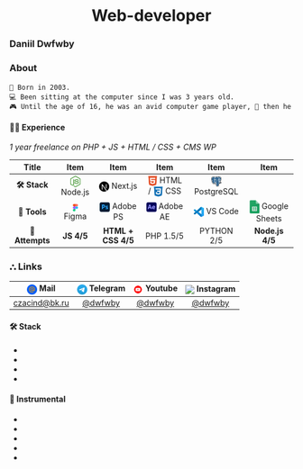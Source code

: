 <h1 align="center" >Web-developer</h1>
<h3 style="margin-bottom: 0px">Daniil Dwfwby</h3>

### About
```txt
👶 Born in 2003.
💻 Been sitting at the computer since I was 3 years old.
🎮 Until the age of 16, he was an avid computer game player, 📕 then he began to study programming languages.
```

#### 🧙‍♂️ Experience
*1 year freelance on PHP + JS + HTML / CSS + CMS WP*

| Title | Item | Item | Item | Item | Item |
| :---: | :---: | :---: | :---: | :---: | :---: |
| **🛠️ Stack** | <img valign="middle" src="https://github.com/dwfwby/dwfwby/blob/main/node-js-icon-1817x2048-g8tzf91e.png" width="18"> Node.js | <img valign="middle" src="https://github.com/dwfwby/dwfwby/blob/main/nextjs-icon-2048x2048-x6n5t31i.png" width="18"> Next.js | <img valign="middle" src="https://github.com/dwfwby/dwfwby/blob/main/1175208.webp" width="18"> HTML / <img valign="middle" src="https://github.com/dwfwby/dwfwby/blob/main/free-css3-logo-icon-download-in-svg-png-gif-file-formats--css-programming-langugae-language-pack-logos-icons-1175237.webp" width="18"> CSS | <img valign="middle" src="https://github.com/dwfwby/dwfwby/blob/main/Postgresql_elephant.svg.png" width="18"> PostgreSQL|
| **🧰 Tools** | <img valign="middle" src="https://github.com/dwfwby/dwfwby/blob/main/Figma-1-logo.png" width="18"> Figma |<img valign="middle" src="https://github.com/dwfwby/dwfwby/blob/main/Adobe_Photoshop_CC_icon.svg.png" width="18"> Adobe PS | <img valign="middle" src="https://github.com/dwfwby/dwfwby/blob/main/images (1).png" width="18"> Adobe AE | <img valign="middle" src="Visual_Studio_Code_1.35_icon.svg.png" width="18"> VS Code| <img valign="middle" src="https://github.com/dwfwby/dwfwby/blob/main/images.jpg" width="18"> Google Sheets|
|**🎯 Attempts**| **JS 4/5** | **HTML + CSS 4/5** | PHP 1.5/5 | PYTHON 2/5 | **Node.js 4/5** |


### ⛬ Links

| <img valign="middle" src="https://github.com/dwfwby/dwfwby/blob/main/mail_ru_logo_icon_147267.webp" width="18"> Mail | <img valign="middle" src="https://github.com/dwfwby/dwfwby/blob/main/Telegram_2019_Logo.svg.png" width="18"> Telegram | <img valign="middle" src="https://github.com/dwfwby/dwfwby/blob/main/youtube-logo-youtube-logo-transparent-youtube-icon-transparent-free-free-png.webp" width="18"> Youtube | <img valign="middle" src="https://github.com/dwfwby/dwfwby/blob/main/logo-instagram-icons-instgagram_1367689-33.avif" width="18"> Instagram |
| :---: | :---: | :---: | :---: |
| [czacind@bk.ru](mailto:czacind@bk.ru) | [@dwfwby](https://t.me/dwfwby) | [@dwfwby](https://www.youtube.com/@dwfwby) | [@dwfwby](https://instagram.com/dwfwby)|

#### 🛠️ Stack
<ul>
  <li></li>
  <li></li>
  <li></li>
  <li></li>
</ul>





#### 🧰 Instrumental
<ul>
  <li></li>
  <li></li>
  <li></li>
  <li></li>
  <li></li>
</ul>
